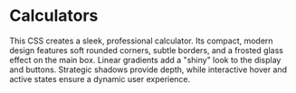 # Calculators
This CSS creates a sleek, professional calculator. Its compact, modern design features soft rounded corners, subtle borders, and a frosted glass effect on the main box. Linear gradients add a "shiny" look to the display and buttons. Strategic shadows provide depth, while interactive hover and active states ensure a dynamic user experience. 
